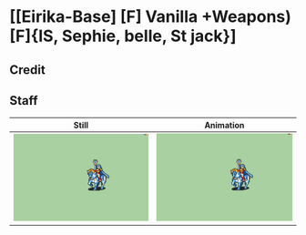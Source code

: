 # [\[Eirika-Base\] \[F\] Vanilla +Weapons\)\[F\]{IS, Sephie, belle, St jack}]

## Credit


	
## Staff

| Still | Animation |
| :---: | :-------: |
| ![Staff still](./Staff_000.png) | ![Staff animation](./Staff.gif) |

